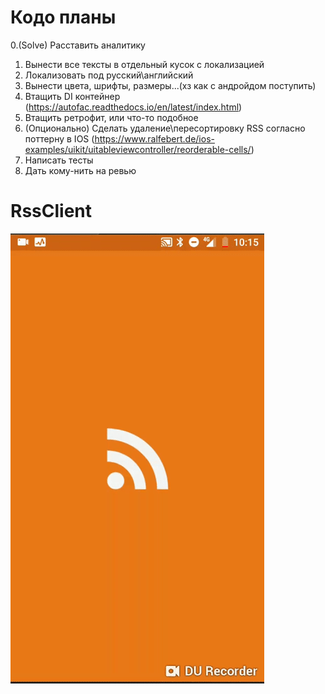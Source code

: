 # Кодо планы

0.(Solve) Расставить аналитику
1. Вынести все тексты в отдельный кусок с локализацией
2. Локализовать под русский\английский
3. Вынести цвета, шрифты, размеры...(хз как с андройдом поступить)
4. Втащить DI контейнер (https://autofac.readthedocs.io/en/latest/index.html)
5. Втащить ретрофит, или что-то подобное
6. (Опционально) Сделать удаление\пересортировку RSS согласно поттерну в IOS (https://www.ralfebert.de/ios-examples/uikit/uitableviewcontroller/reorderable-cells/)
7. Написать тесты
8. Дать кому-нить на ревью

# RssClient
![Alt Text](https://github.com/BallOfDestruction/RssClient/blob/master/SampleVideo/sample.gif)
